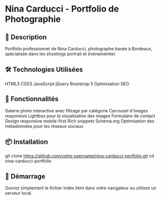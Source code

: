 # Nina Carducci - Portfolio de Photographie

## 🎯 Description

Portfolio professionnel de Nina Carducci, photographe basée à Bordeaux, spécialisée dans les shootings portrait et événementiel.

## 🛠 Technologies Utilisées

HTML5
CSS3
JavaScript
jQuery
Bootstrap 5
Optimisation SEO

## 🌟 Fonctionnalités

Galerie photo interactive avec filtrage par catégorie
Carrousel d'images responsive
Lightbox pour la visualisation des images
Formulaire de contact
Design responsive mobile-first
Rich snippets Schema.org
Optimisation des métadonnées pour les réseaux sociaux

## 📦 Installation

git clone https://github.com/votre-username/nina-carducci-portfolio.git
cd nina-carducci-portfolio

## 🚀 Démarrage

Ouvrez simplement le fichier index.html dans votre navigateur ou utilisez un serveur local.
